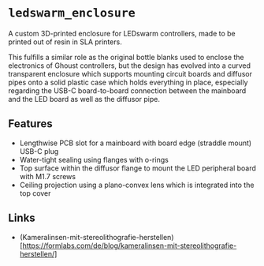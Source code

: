 # `ledswarm_enclosure`

A custom 3D-printed enclosure for LEDswarm controllers, made to be printed out of resin in SLA printers.

This fulfills a similar role as the original bottle blanks used to enclose the electronics of Ghoust controllers, but the design has evolved into a curved transparent enclosure which supports mounting circuit boards and diffusor pipes onto a solid plastic case which holds everything in place, especially regarding the USB-C board-to-board connection between the mainboard and the LED board as well as the diffusor pipe.

## Features

- Lengthwise PCB slot for a mainboard with board edge (straddle mount) USB-C plug
- Water-tight sealing using flanges with o-rings
- Top surface within the diffusor flange to mount the LED peripheral board with M1.7 screws
- Ceiling projection using a plano-convex lens which is integrated into the top cover

## Links

* (Kameralinsen-mit-stereolithografie-herstellen)[https://formlabs.com/de/blog/kameralinsen-mit-stereolithografie-herstellen/]
